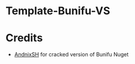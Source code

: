 # Template-Bunifu-VS


# Credits
- [AndnixSH](https://github.com/AndnixSH) for cracked version of Bunifu Nuget
